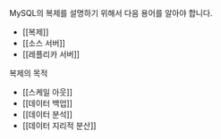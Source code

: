 MySQL의 복제를 설명하기 위해서 다음 용어를 알아야 합니다.

- [[복제]]
- [[소스 서버]] 
- [[레플리카 서버]] 


복제의 목적
- [[스케일 아웃]]
- [[데이터 백업]]
- [[데이터 분석]]
- [[데이터 지리적 분산]]


